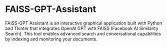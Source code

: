 # FAISS-GPT-Assistant
FAISS-GPT Assistant is an interactive graphical application built with Python and Tkinter that integrates OpenAI GPT with FAISS (Facebook AI Similarity Search). This tool enables advanced search and conversational capabilities by indexing and monitoring your documents.
